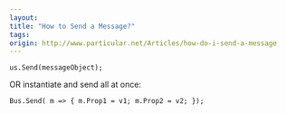 ```yaml
---
layout:
title: "How to Send a Message?"
tags: 
origin: http://www.particular.net/Articles/how-do-i-send-a-message
---
```

    us.Send(messageObject);

OR instantiate and send all at once:

    Bus.Send( m => { m.Prop1 = v1; m.Prop2 = v2; }); 

